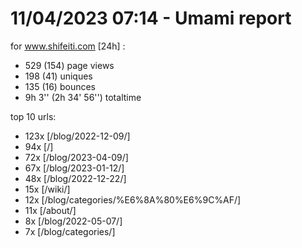 # 11/04/2023 07:14 - Umami report
for www.shifeiti.com [24h] :

 - 529 (154) page views
 - 198 (41) uniques
 - 135 (16) bounces
 - 9h 3'' (2h 34' 56'') totaltime


top 10 urls:
 - 123x [/blog/2022-12-09/]
 - 94x [/]
 - 72x [/blog/2023-04-09/]
 - 67x [/blog/2023-01-12/]
 - 48x [/blog/2022-12-22/]
 - 15x [/wiki/]
 - 12x [/blog/categories/%E6%8A%80%E6%9C%AF/]
 - 11x [/about/]
 - 8x [/blog/2022-05-07/]
 - 7x [/blog/categories/]


